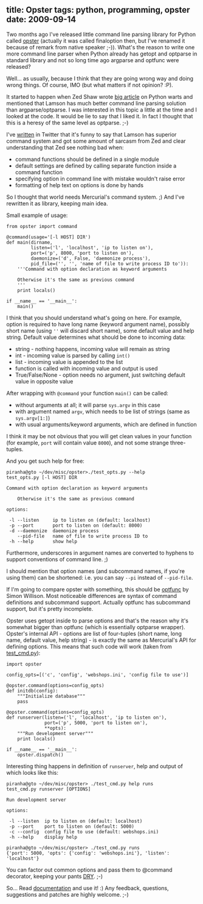 title: Opster
tags: python, programming, opster
date: 2009-09-14
----


Two months ago I've released little command line parsing library for Python
called [opster][pypi] (actually it was called finaloption then, but I've renamed
it because of remark from native speaker ;-)). What's the reason to write one
more command line parser when Python already has getopt and optparse in standard
library and not so long time ago argparse and optfunc were released?

Well... as usually, because I think that they are going wrong way and doing
wrong things. Of course, IMO (but what matters if not opinion? :P).<!--more-->

It started to happen when Zed Shaw wrote [big article][zs] on Python warts and
mentioned that Lamson has much better command line parsing solution than
argparse/optparse. I was interested in this topic a little at the time and I
looked at the code. It would be lie to say that I liked it. In fact I thought
that this is a heresy of the same level as optparse. ;-)

I've [written][1] in Twitter that it's funny to say that Lamson has superior
command system and got some amount of sarcasm from Zed and clear understanding
that Zed see nothing bad when:

 - command functions should be defined in a single module
 - default settings are defined by calling separate function inside a command
   function
 - specifying option in command line with mistake wouldn't raise error
 - formatting of help text on options is done by hands

So I thought that world needs Mercurial's command system. ;) And I've rewritten
it as library, keeping main idea.

Small example of usage:

    from opster import command

    @command(usage='[-l HOST] DIR')
    def main(dirname,
             listen=('l', 'localhost', 'ip to listen on'),
             port=('p', 8000, 'port to listen on'),
             daemonize=('d', False, 'daemonize process'),
             pid_file=('', '', 'name of file to write process ID to')):
        '''Command with option declaration as keyword arguments

        Otherwise it's the same as previous command
        '''
        print locals()

    if __name__ == '__main__':
        main()

I think that you should understand what's going on here. For example, option is
required to have long name (keyword argument name), possibly short name (using
`''` will discard short name), some default value and help string. Default value
determines what should be done to incoming data:

 - string - nothing happens, incoming value will remain as string
 - int - incoming value is parsed by calling `int()`
 - list - incoming value is appended to the list
 - function is called with incoming value and output is used
 - True/False/None - option needs no argument, just switching default value in
   opposite value

After wrapping with `@command` your function `main()` can be called:

 - without arguments at all; it will parse `sys.argv` in this case
 - with argument named `argv`, which needs to be list of strings (same as
   `sys.argv[1:]`)
 - with usual arguments/keyword arguments, which are defined in function

I think it may be not obvious that you will get clean values in your function
(for example, `port` will contain value `8000`), and not some strange
three-tuples.

And you get such help for free:

    piranha@gto ~/dev/misc/opster>./test_opts.py --help
    test_opts.py [-l HOST] DIR

    Command with option declaration as keyword arguments

        Otherwise it's the same as previous command

    options:

     -l --listen     ip to listen on (default: localhost)
     -p --port       port to listen on (default: 8000)
     -d --daemonize  daemonize process
        --pid-file   name of file to write process ID to
     -h --help       show help

Furthermore, underscores in argument names are converted to hyphens to support
conventions of command line. ;)

I should mention that option names (and subcommand names, if you're using them)
can be shortened: i.e. you can say `--pi` instead of `--pid-file`.

If I'm going to compare opster with something, this should be [optfunc][] by
Simon Willison.  Most noticeable differences are syntax of command definitions
and subcommand support. Actually optfunc has subcommand support, but it's pretty
incomplete.

Opster uses getopt inside to parse options and that's the reason why it's
somewhat bigger than optfunc (which is essentially optparse wrapper). Opster's
internal API - options are list of four-tuples (short name, long name, default
value, help string) - is exactly the same as Mercurial's API for defining
options. This means that such code will work (taken from [test_cmd.py][]):

    import opster

    config_opts=[('c', 'config', 'webshops.ini', 'config file to use')]

    @opster.command(options=config_opts)
    def initdb(config):
        """Initialize database"""
        pass

    @opster.command(options=config_opts)
    def runserver(listen=('l', 'localhost', 'ip to listen on'),
                  port=('p', 5000, 'port to listen on'),
                  **opts):
        """Run development server"""
        print locals()

    if __name__ == '__main__':
        opster.dispatch()

Interesting thing happens in definition of `runserver`, help and output of which
looks like this:

    piranha@gto ~/dev/misc/opster> ./test_cmd.py help runs
    test_cmd.py runserver [OPTIONS]

    Run development server

    options:

     -l --listen  ip to listen on (default: localhost)
     -p --port    port to listen on (default: 5000)
     -c --config  config file to use (default: webshops.ini)
     -h --help    display help

    piranha@gto ~/dev/misc/opster> ./test_cmd.py runs
    {'port': 5000, 'opts': {'config': 'webshops.ini'}, 'listen': 'localhost'}

You can factor out common options and pass them to @command decorator, keeping
your pants [DRY][]. ;-)

So... Read [documentation][] and use it! :) Any feedback, questions, suggestions and patches are highly
welcome. ;-) 

[1]: http://twitter.com/asolovyov/status/1969773034
[optfunc]: http://github.com/simonw/optfunc/tree/master
[pypi]: http://pypi.python.org/pypi/finaloption
[zs]: http://zedshaw.com/blog/2009-05-29.html "article itself is quite good"
[test_cmd.py]: http://hg.piranha.org.ua/opster/file/tip/test_cmd.py
[dry]: http://en.wikipedia.org/wiki/DRY
[documentation]: http://hg.piranha.org.ua/opster/docs/
